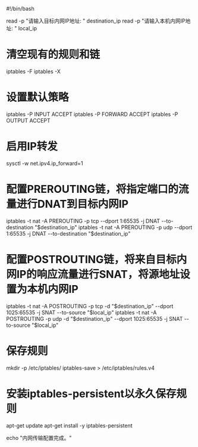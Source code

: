 #!/bin/bash

read -p "请输入目标内网IP地址: " destination_ip
read -p "请输入本机内网IP地址: " local_ip

# 清空现有的规则和链
iptables -F
iptables -X

# 设置默认策略
iptables -P INPUT ACCEPT
iptables -P FORWARD ACCEPT
iptables -P OUTPUT ACCEPT

# 启用IP转发
sysctl -w net.ipv4.ip_forward=1

# 配置PREROUTING链，将指定端口的流量进行DNAT到目标内网IP
iptables -t nat -A PREROUTING -p tcp --dport 1:65535 -j DNAT --to-destination "$destination_ip"
iptables -t nat -A PREROUTING -p udp --dport 1:65535 -j DNAT --to-destination "$destination_ip"

# 配置POSTROUTING链，将来自目标内网IP的响应流量进行SNAT，将源地址设置为本机内网IP
iptables -t nat -A POSTROUTING -p tcp -d "$destination_ip" --dport 1025:65535 -j SNAT --to-source "$local_ip"
iptables -t nat -A POSTROUTING -p udp -d "$destination_ip" --dport 1025:65535 -j SNAT --to-source "$local_ip"

# 保存规则
mkdir -p /etc/iptables/
iptables-save > /etc/iptables/rules.v4

# 安装iptables-persistent以永久保存规则
apt-get update
apt-get install -y iptables-persistent

echo "内网传输配置完成。"
